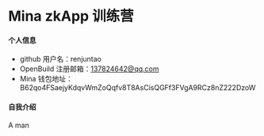 # Mina zkApp 训练营


#### 个人信息

- github 用户名：renjuntao
- OpenBuild 注册邮箱：137824642@qq.com
- Mina 钱包地址：B62qo4FSaejyKdqvWmZoQqfv8T8AsCisQGFf3FVgA9RCz8nZ222DzoW

#### 自我介绍

A man